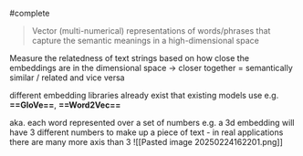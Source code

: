 #complete 

> Vector (multi-numerical) representations of words/phrases that capture the semantic meanings in a high-dimensional space 

Measure the relatedness of text strings based on how close the embeddings are in the dimensional space -> closer together = semantically similar / related and vice versa

different embedding libraries already exist that existing models use e.g. **==GloVe==**, **==Word2Vec==**

aka. each word represented over a set of numbers e.g. a 3d embedding will have 3 different numbers to make up a piece of text - in real applications there are many more axis than 3
![[Pasted image 20250224162201.png]]